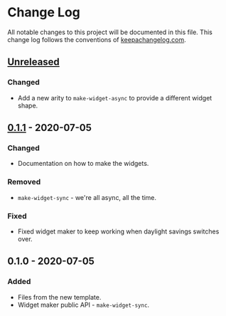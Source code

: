 # Change Log
All notable changes to this project will be documented in this file. This change log follows the conventions of [keepachangelog.com](http://keepachangelog.com/).

## [Unreleased]
### Changed
- Add a new arity to `make-widget-async` to provide a different widget shape.

## [0.1.1] - 2020-07-05
### Changed
- Documentation on how to make the widgets.

### Removed
- `make-widget-sync` - we're all async, all the time.

### Fixed
- Fixed widget maker to keep working when daylight savings switches over.

## 0.1.0 - 2020-07-05
### Added
- Files from the new template.
- Widget maker public API - `make-widget-sync`.

[Unreleased]: https://github.com/your-name/stream/compare/0.1.1...HEAD
[0.1.1]: https://github.com/your-name/stream/compare/0.1.0...0.1.1
